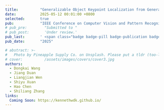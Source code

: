 ```yaml
---
title:          "Generalizable Object Keypoint Localization from Generative Priors"
date:           2025-05-12 00:01:00 +0800
selected:       true
pub:            "IEEE Conference on Computer Vision and Pattern Recognition (CVPR)"
# pub_pre:        "Submitted to "
# pub_post:       'Under review.'
pub_last:       ' <span class="badge badge-pill badge-publication badge-success">Spotlight</span>'
pub_date:       "2025"

# abstract: >-
#   Photo by Pineapple Supply Co. on Unsplash. Please put a tldr (too-long-didnt-read, 1~2 sentences) of your publication here. It is not recommended to put the actual abstract here because it is usually too long to fit in. $\LaTeX$ is supported. $a=b+c$.
# cover:          /assets/images/covers/cover3.jpg
authors:
  - Dongkai Wang
  - Jiang Duan
  - Liangjian Wen
  - Shiyu Xuan
  - Hao Chen
  - Shiliang Zhang
links:
  Coming Soon: https://kennethwdk.github.io/
---
```

